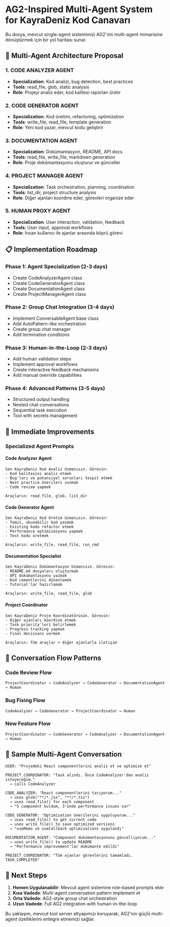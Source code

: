 # AG2-Inspired Multi-Agent System for KayraDeniz Kod Canavarı

Bu dosya, mevcut single-agent sistemimizi AG2'nin multi-agent mimarisine dönüştürmek için bir yol haritası sunar.

## 🎯 Multi-Agent Architecture Proposal

### 1. CODE ANALYZER AGENT

- **Specialization**: Kod analizi, bug detection, best practices
- **Tools**: read_file, glob, static analysis
- **Role**: Projeyi analiz eder, kod kalitesi raporları üretir

### 2. CODE GENERATOR AGENT  

- **Specialization**: Kod üretimi, refactoring, optimization
- **Tools**: write_file, read_file, template generation
- **Role**: Yeni kod yazar, mevcut kodu geliştirir

### 3. DOCUMENTATION AGENT

- **Specialization**: Dokümantasyon, README, API docs
- **Tools**: read_file, write_file, markdown generation
- **Role**: Proje dokümantasyonu oluşturur ve günceller

### 4. PROJECT MANAGER AGENT

- **Specialization**: Task orchestration, planning, coordination
- **Tools**: list_dir, project structure analysis
- **Role**: Diğer ajanları koordine eder, görevleri organize eder

### 5. HUMAN PROXY AGENT

- **Specialization**: User interaction, validation, feedback
- **Tools**: User input, approval workflows
- **Role**: İnsan kullanıcı ile ajanlar arasında köprü görevi

## 📋 Implementation Roadmap

### Phase 1: Agent Specialization (2-3 days)

- Create CodeAnalyzerAgent class
- Create CodeGeneratorAgent class
- Create DocumentationAgent class
- Create ProjectManagerAgent class

### Phase 2: Group Chat Integration (3-4 days)

- Implement ConversableAgent base class
- Add AutoPattern-like orchestration
- Create group chat manager
- Add termination conditions

### Phase 3: Human-in-the-Loop (2-3 days)

- Add human validation steps
- Implement approval workflows
- Create interactive feedback mechanisms
- Add manual override capabilities

### Phase 4: Advanced Patterns (3-5 days)

- Structured output handling
- Nested chat conversations
- Sequential task execution
- Tool with secrets management

## 🚀 Immediate Improvements

### Specialized Agent Prompts

#### Code Analyzer Agent

```
Sen KayraDeniz Kod Analiz Uzmanısın. Görevin:
- Kod kalitesini analiz etmek
- Bug'ları ve potansiyel sorunları tespit etmek  
- Best practice önerileri sunmak
- Code review yapmak

Araçların: read_file, glob, list_dir
```

#### Code Generator Agent

```
Sen KayraDeniz Kod Üretim Uzmanısın. Görevin:
- Temiz, okunabilir kod yazmak
- Existing kodu refactor etmek
- Performance optimizasyonu yapmak
- Test kodu üretmek

Araçların: write_file, read_file, run_cmd
```

#### Documentation Specialist

```
Sen KayraDeniz Dokümantasyon Uzmanısın. Görevin:
- README.md dosyaları oluşturmak
- API dokümantasyonu yazmak
- Kod comentlerini düzenlemek
- Tutorial'lar hazırlamak

Araçların: write_file, read_file, glob
```

#### Project Coordinator

```
Sen KayraDeniz Proje Koordinatörüsün. Görevin:
- Diğer ajanları koordine etmek
- Task priority'leri belirlemek
- Progress tracking yapmak
- Final decisions vermek

Araçların: Tüm araçlar + diğer ajanlarla iletişim
```

## 🔄 Conversation Flow Patterns

### Code Review Flow

`ProjectCoordinator → CodeAnalyzer → CodeGenerator → DocumentationAgent → Human`

### Bug Fixing Flow

`CodeAnalyzer → CodeGenerator → ProjectCoordinator → Human`

### New Feature Flow

`ProjectCoordinator → CodeGenerator → CodeAnalyzer → DocumentationAgent → Human`

## 💬 Sample Multi-Agent Conversation

```
USER: "Projedeki React componentlerini analiz et ve optimize et"

PROJECT_COORDINATOR: "Task alındı. Önce CodeAnalyzer'dan analiz isteyeceğim."
  → calls CodeAnalyzer

CODE_ANALYZER: "React componentlerini tarıyorum..."
  → uses glob("**/*.jsx", "**/*.tsx") 
  → uses read_file() for each component
  → "5 component buldum, 3'ünde performance issues var"

CODE_GENERATOR: "Optimization önerilerini uyguluyorum..."
  → uses read_file() to get current code
  → uses write_file() to save optimized versions
  → "useMemo ve useCallback optimizations uygulandı"

DOCUMENTATION_AGENT: "Component dokümantasyonunu güncelliyorum..."
  → uses write_file() to update README
  → "Performance improvement'lar dokümante edildi"

PROJECT_COORDINATOR: "Tüm ajanlar görevlerini tamamladı. TASK_COMPLETED"
```

## 🎯 Next Steps

1. **Hemen Uygulanabilir**: Mevcut agent sistemine role-based prompts ekle
2. **Kısa Vadede**: Multi-agent conversation pattern implement et
3. **Orta Vadede**: AG2-style group chat orchestration
4. **Uzun Vadede**: Full AG2 integration with human-in-the-loop

Bu yaklaşım, mevcut tool server altyapımızı koruyarak, AG2'nin güçlü multi-agent özelliklerini entegre etmemizi sağlar.
